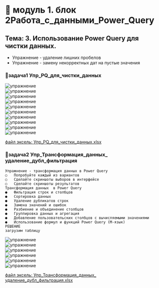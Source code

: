 # 🦖 модуль 1. блок 2Работа_с_данными_Power_Query
## Тема:  3. Использование Power Query для чистки данных. 

 - Упражнение - удаление лишних пробелов
 - Упражнение - замену некорректных дат на пустые значения

### 🦍задача1 Упр_PQ_для_чистки_данных
![упражнение](images/03_01_001.png)<br>
![упражнение](images/03_01_002.png)<br>
![упражнение](images/03_01_003.png)<br>
![упражнение](images/03_01_004.png)<br>
![упражнение](images/03_01_005.png)<br>
![упражнение](images/03_01_006.png)<br>
![упражнение](images/03_01_007.png)<br>
![упражнение](images/03_01_008.png)<br>
![упражнение](images/03_01_009.png)<br>
![упражнение](images/03_01_010.png)<br>


[файл эксель: Упр_PQ_для_чистки_данных.xlsx](files/Упр_PQ_для_чистки_данных.xlsx)<br>
### 🦍задача2 Упр_Трансформация_данных_ удаление_дубл_фильтрация
```
Упражнение - трансформация данных в Power Query
○	Попробуйте каждый из вариантов
○	Сделайте скриншоты выборов в интерфейсе
○	Сделайте скриншоты результатов
Трансформация данных  в Power Query
●	Фильтрация строк и столбцов
●	Сортировка данных
●	Удаление дубликатов строк
●	Замена значений и ошибок
●	Разбиение и объединение столбцов
●	Группировка данных и агрегация
●	Добавление пользовательских столбцов с вычисляемыми значениями
●	Использование формул и функций Power Query (M-язык)
РЕШЕНИЕ
загрузим таблицу
```
![упражнение](images/03_01_011.png)<br>
![упражнение](images/03_01_012.png)<br>
![упражнение](images/03_01_013.png)<br>
![упражнение](images/03_01_014.png)<br>
![упражнение](images/03_01_015.png)<br>
![упражнение](images/03_01_016.png)<br>

[файл эксель: Упр_Трансформация_данных_ удаление_дубл_фильтрация.xlsx](files/Упр_Трансформация_данных_удаление_дубл_фильтрация.xlsx)<br>